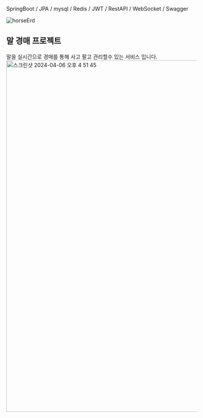 SpringBoot / JPA / mysql / Redis / JWT / RestAPI / WebSocket / Swagger 

![horseErd](https://github.com/Kim-Dayeong/HorseAuction/assets/114847045/15dec346-cfc1-4acc-80f1-3cc3c3f4f7f6)

<h2>말 경매 프로젝트</h2>
말을 실시간으로 경매를 통해 사고 팔고 관리할수 있는 서비스 입니다.



<img width="930" alt="스크린샷 2024-04-06 오후 4 51 45" src="https://github.com/Kim-Dayeong/HorseAuction/assets/114847045/e2844dee-a997-4638-bd66-84c8b7feaee7">


